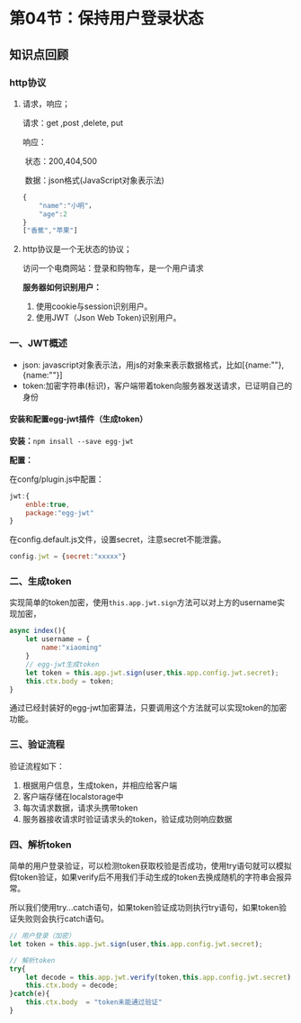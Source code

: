 # 第04节：保持用户登录状态

## 知识点回顾

### http协议

1. 请求，响应；

   请求：get ,post ,delete, put

   响应：

   ​	状态：200,404,500

   ​	数据：json格式(JavaScript对象表示法)

   ```js
   {
       "name":"小明"，
       "age":2
   }
   ["香蕉","苹果"]
   ```

2. http协议是一个无状态的协议；

   访问一个电商网站：登录和购物车，是一个用户请求

   **服务器如何识别用户：**
   
   1. 使用cookie与session识别用户。
   2. 使用JWT（Json Web Token)识别用户。
   
   

### 一、JWT概述

* json: javascript对象表示法，用js的对象来表示数据格式，比如[{name:""},{name:""}]
* token:加密字符串(标识)，客户端带着token向服务器发送请求，已证明自己的身份

#### 安装和配置egg-jwt插件（生成token）

**安装：**`npm insall --save egg-jwt`

**配置：**

在confg/plugin.js中配置：

```js
jwt:{
    enble:true,
    package:"egg-jwt"
}
```

在config.default.js文件，设置secret，注意secret不能泄露。

```js
config.jwt = {secret:"xxxxx"}
```

### 二、生成token

实现简单的token加密，使用`this.app.jwt.sign`方法可以对上方的username实现加密，

```js
async index(){
    let username = {
        name:"xiaoming"
    }
    // egg-jwt生成token
    let token = this.app.jwt.sign(user,this.app.config.jwt.secret);
    this.ctx.body = token;
}
```

通过已经封装好的egg-jwt加密算法，只要调用这个方法就可以实现token的加密功能。

### 三、验证流程

验证流程如下：

1. 根据用户信息，生成token，并相应给客户端
2. 客户端存储在localstorage中
3. 每次请求数据，请求头携带token
4. 服务器接收请求时验证请求头的token，验证成功则响应数据

### 四、解析token

简单的用户登录验证，可以检测token获取校验是否成功，使用try语句就可以模拟假token验证，如果verify后不用我们手动生成的token去换成随机的字符串会报异常。

所以我们使用try...catch语句，如果token验证成功则执行try语句，如果token验证失败则会执行catch语句。

```js
// 用户登录（加密）
let token = this.app.jwt.sign(user,this.app.config.jwt.secret);

// 解析token
try{
    let decode = this.app.jwt.verify(token,this.app.config.jwt.secret)
    this.ctx.body = decode;
}catch(e){
    this.ctx.body  = "token未能通过验证"
}
```

